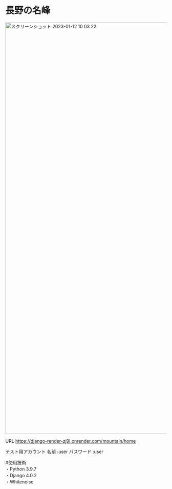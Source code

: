 # 長野の名峰

<img width="1280" alt="スクリーンショット 2023-01-12 10 03 22" src="https://user-images.githubusercontent.com/121214515/211951250-da976a32-d45b-4c9c-af21-3732b76274dc.png">

URL
https://django-render-zj9l.onrender.com/mountain/home

テスト用アカウント
名前 :user
パスワード :user

#使用技術<br>
・Python 3.9.7<br>
・Django 4.0.2<br>
・Whitenoise<br>　　　 
